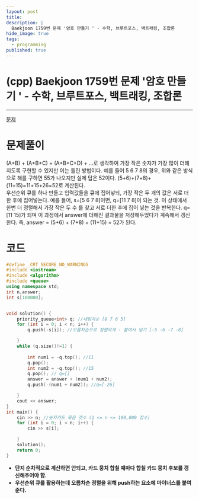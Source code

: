 ```yaml
---
layout: post
title: 
description: |
  Baekjoon 1759번 문제 '암호 만들기 ' - 수학, 브루트포스, 백트래킹, 조합론
hide_image: true
tags:
  - programming
published: true
---
```


# (cpp) Baekjoon 1759번 문제 '암호 만들기 ' - 수학, 브루트포스, 백트래킹, 조합론
* * *
[문제](https://www.acmicpc.net/problem/1759)   
   
# 문제풀이
(A+B) + (A+B+C) + (A+B+C+D) + ...로 생각하여 가장 작은 숫자가 가장 많이 더해지도록 구현할 수 있지만 이는 틀린 방법이다. 
예를 들어 5 6 7 8의 경우, 위와 같은 방식으로 해를 구하면 55가 나오지만 실제 답은 52이다. (5+6)+(7+8)+(11+15)=11+15+26=52로 계산된다.   
우선순위 큐를 하나 만들고 입력값들을 큐에 집어넣되, 가장 작은 두 개의 값은 서로 더한 후에 집어넣는다. 예를 들어, s=[5 6 7 8]이면, 
q=[11 7 8]이 되는 것. 이 상태에서 한번 더 정렬해서 가장 작은 두 수 를 찾고 서로 더한 후에 집어 넣는 것을 반복한다. q=[11 15]가 되며
이 과정에서 answer에 더해진 결과물을 저장해두었다가 계속해서 갱신한다. 즉, answer = (5+6) + (7+8) + (11+15) = 52가 된다.
      
# 코드
```cpp
#define _CRT_SECURE_NO_WARNINGS
#include <iostream>
#include <algorithm>
#include <queue>
using namespace std;
int n,answer;
int s[100000];


void solution() {
	priority_queue<int> q; //내림차순 [8 7 6 5]
	for (int i = 0; i < n; i++) {
		q.push(-s[i]); //오름차순으로 정렬되게 - 붙여서 넣기 [-5 -6 -7 -8]

	}
	while (q.size()!=1) {
	
		int num1 = -q.top(); //11
		q.pop();
		int num2 = -q.top(); //15
 		q.pop(); // q=[]
		answer = answer + (num1 + num2);
		q.push(-(num1 + num2)); //q=[-26]

	}
	cout << answer;
}
int main() {
	cin >> n; //숫자카드 묶음 갯수 (1 <= n <= 100,000 정수) 
	for (int i = 0; i < n; i++) {
		cin >> s[i];

	}
	solution();
	return 0;
}
```
* **단지 순차적으로 계산하면 안되고, 카드 뭉치 합칠 때마다 합칠 카드 뭉치 후보를 갱신해주어야 함.**
* **우선순위 큐를 활용하는데 오름차순 정렬을 위해 push하는 요소에 마이너스를 붙여준다.**
